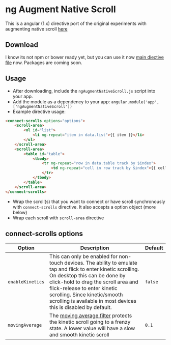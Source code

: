 # ng Augment Native Scroll
This is a angular (1.x) directive port of the original experiments with augmenting native scroll [here](https://github.com/iamvijaydev/augment-native-scroll)

## Download
I know its not npm or bower ready yet, but you can use it now [main diective file](https://raw.githubusercontent.com/iamvijaydev/ng-augment-native-scroll/master/src/ngAugmentNativeScroll.js) now. Packages are coming soon.

## Usage
* After downloading, include the `ngAugmentNativeScroll.js` script into your app.
* Add the module as a dependency to your app: `angular.module('app', ['ngAugmentNativeScroll'])`
* Example directive usage:
```html
<connect-scrolls options="options">
    <scroll-area>
        <ul id="list">
            <li ng-repeat="item in data.list">{{ item }}</li>
        </ul>
    </scroll-area>
    <scroll-area>
        <table id="table">
            <tbody>
                <tr ng-repeat="row in data.table track by $index">
                    <td ng-repeat="cell in row track by $index">{{ cell }}</td>
                </tr>
            </tbody>
        </table>
    </scroll-area>
</connect-scrolls>
```
* Wrap the scroll(s) that you want to connect or have scroll synchronously with `connect-scrolls` directive. It also accepts a option object (more below)
* Wrap each scroll with `scroll-area` directive

## connect-scrolls options
| Option  | 	Description | 	Default  |
|------------|----------------|-----|
| `enableKinetics`| This can only be enabled for non-touch devices. The ability to emulate tap and flick to enter kinetic scrolling. On desktop this can be done by click-hold to drag the scroll area and flick-release to enter kinetic scrolling. Since kinetic/smooth scrolling is available in most devices this is disabled by default. | `false` |
| `movingAverage`| The [moving average filter](https://en.wikipedia.org/wiki/Moving_average) protects the kinetic scroll going to a frenzy state. A lower value will have a slow and smooth kinetic scroll | `0.1` |
